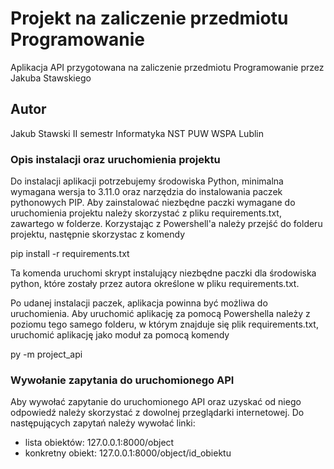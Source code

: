 # Projekt na zaliczenie przedmiotu Programowanie
Aplikacja API przygotowana na zaliczenie przedmiotu Programowanie przez Jakuba Stawskiego

## Autor
Jakub Stawski
II semestr
Informatyka NST PUW
WSPA Lublin

### Opis instalacji oraz uruchomienia projektu
Do instalacji aplikacji potrzebujemy środowiska Python, minimalna wymagana wersja to 3.11.0 oraz narzędzia do instalowania paczek pythonowych PIP.
Aby zainstalować niezbędne paczki wymagane do uruchomienia projektu należy skorzystać z pliku requirements.txt, zawartego w folderze.
Korzystając z Powershell'a należy przejść do folderu projektu, następnie skorzystac z komendy

pip install -r requirements.txt

Ta komenda uruchomi skrypt instalujący niezbędne paczki dla środowiska python, które zostały przez autora określone w pliku requirements.txt.

Po udanej instalacji paczek, aplikacja powinna być możliwa do uruchomienia.
Aby uruchomić aplikację za pomocą Powershella należy z poziomu tego samego folderu, w którym znajduje się plik requirements.txt, uruchomić aplikację jako moduł za pomocą komendy

py -m project_api

### Wywołanie zapytania do uruchomionego API
Aby wywołać zapytanie do uruchomionego API oraz uzyskać od niego odpowiedź należy skorzystać z dowolnej przeglądarki internetowej.
Do następujących zapytań należy wywołać linki:
- lista obiektów:
    127.0.0.1:8000/object
- konkretny obiekt:
    127.0.0.1:8000/object/id_obiektu

